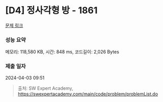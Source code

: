 # [D4] 정사각형 방 - 1861 

[문제 링크](https://swexpertacademy.com/main/code/problem/problemDetail.do?contestProbId=AV5LtJYKDzsDFAXc) 

### 성능 요약

메모리: 118,580 KB, 시간: 848 ms, 코드길이: 2,026 Bytes

### 제출 일자

2024-04-03 09:51



> 출처: SW Expert Academy, https://swexpertacademy.com/main/code/problem/problemList.do